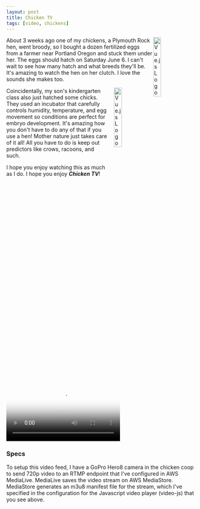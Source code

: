 ```yaml
---
layout: post
title: Chicken TV
tags: [video, chickens]
---
```


<img src="http://iandow.github.io/img/chicken_tv_poster.jpg" width="20%" style="margin-right: 15px" align="right" alt="Vue.js Logo">

About 3 weeks ago one of my chickens, a Plymouth Rock hen, went broody, so I bought a dozen fertilized eggs from a farmer near Portland Oregon and stuck them under her. The eggs should hatch on Saturday June 6. I can't wait to see how many hatch and what breeds they'll be. It's amazing to watch the hen on her clutch. I love the sounds she makes too. 

<img src="http://iandow.github.io/img/chicken_incubator.jpg" width="20%" style="margin-left: 15px" align="right" alt="Vue.js Logo">

Coincidentally, my son's kindergarten class also just hatched some chicks. They used an incubator that carefully controls humidity, temperature, and egg movement so conditions are perfect for embryo development. It's amazing how you don't have to do any of that if you use a hen! Mother nature just takes care of it all! All you have to do is keep out predictors like crows, racoons, and such.

I hope you enjoy watching this as much as I do. I hope you enjoy ***Chicken TV***!

<!-- CSS  -->
 <link href="https://vjs.zencdn.net/7.2.3/video-js.css" rel="stylesheet">


<!-- HTML -->
<video id='chicken-tv' class="video-js vjs-default-skin" poster="http://iandow.github.io/img/chicken_tv_poster.png" controls>
<source type="application/x-mpegURL" src="https://hctigsi3ocwd57.data.mediastore.us-east-1.amazonaws.com/Ian_gopro_test_a/main_720p30.m3u8">
</video>

### Specs

To setup this video feed, I have a GoPro Hero8 camera in the chicken coop to send 720p video to an RTMP endpoint that I've configured in AWS MediaLive. MediaLive saves the video stream on AWS MediaStore. MediaStore generates an m3u8 manifest file for the stream, which I've specified in the configuration for the Javascript video player (video-js) that you see above. 

<!-- JS code -->
<!-- If you'd like to support IE8 (for Video.js versions prior to v7) -->
<script src="https://vjs.zencdn.net/ie8/ie8-version/videojs-ie8.min.js"></script>
<script src="https://cdnjs.cloudflare.com/ajax/libs/videojs-contrib-hls/5.14.1/videojs-contrib-hls.js"></script>
<script src="https://vjs.zencdn.net/7.2.3/video.js"></script>

<script>
var player = videojs('hls-example');
player.play();
</script>